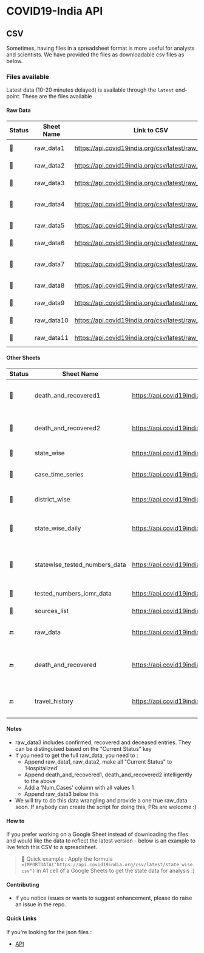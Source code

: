 # COVID19-India API

## CSV

Sometimes, having files in a spreadsheet format is more useful for analysts and scientists. We have provided the files as downloadable csv files as below.

### Files available

Latest data (10-20 minutes delayed) is available through the `latest` end-point.
These are the files available

#### Raw Data

| Status        | Sheet Name | Link to CSV                                             | Description            |
|---------------|------------|---------------------------------------------------------|------------------------|
| :green_heart: | raw_data1  | <https://api.covid19india.org/csv/latest/raw_data1.csv> | Till Apr 19th          |
| :green_heart: | raw_data2  | <https://api.covid19india.org/csv/latest/raw_data2.csv> | Apr 20th to Apr 26th   |
| :green_heart: | raw_data3  | <https://api.covid19india.org/csv/latest/raw_data3.csv> | April 27th to May 9th  |
| :green_heart: | raw_data4  | <https://api.covid19india.org/csv/latest/raw_data4.csv> | May 10th to May 23rd   |
| :green_heart: | raw_data5  | <https://api.covid19india.org/csv/latest/raw_data5.csv> | May 24th to June 4th   |
| :green_heart: | raw_data6  | <https://api.covid19india.org/csv/latest/raw_data6.csv> | June 5th to June 19th  |
| :green_heart: | raw_data7  | <https://api.covid19india.org/csv/latest/raw_data7.csv> | June 20th to June 30th |
| :green_heart: | raw_data8  | <https://api.covid19india.org/csv/latest/raw_data7.csv> | July 1st to July 7th   |
| :green_heart: | raw_data9  | <https://api.covid19india.org/csv/latest/raw_data7.csv> | July 8th to July 13th  |
| :green_heart: | raw_data10 | <https://api.covid19india.org/csv/latest/raw_data7.csv> | July 14th to July 17th |
| :green_heart: | raw_data11 | <https://api.covid19india.org/csv/latest/raw_data7.csv> | July 18th onwards      |

#### Other Sheets

| Status        | Sheet Name                    | Link to CSV                                                                 | Description                                                                                     |
|---------------|-------------------------------|-----------------------------------------------------------------------------|-------------------------------------------------------------------------------------------------|
| :green_heart: | death_and_recovered1          | <https://api.covid19india.org/csv/latest/death_and_recovered1.csv>          | Data added to recovered and deceased cases till Apr 19th                                        |
| :green_heart: | death_and_recovered2          | <https://api.covid19india.org/csv/latest/death_and_recovered2.csv>          | Data added to recovered and deceased cases from Apr 20th to Apr 26th                            |
| :green_heart: | state_wise                    | <https://api.covid19india.org/csv/latest/state_wise.csv>                    | The current statewise situation                                                                 |
| :green_heart: | case_time_series              | <https://api.covid19india.org/csv/latest/case_time_series.csv>              | Time series of Confirmed, Recovered and Deceased cases                                          |
| :green_heart: | district_wise                 | <https://api.covid19india.org/csv/latest/district_wise.csv>                 | The current Districtwise numbers situation                                                      |
| :green_heart: | state_wise_daily              | <https://api.covid19india.org/csv/latest/state_wise_daily.csv>              | Statewise timeseries of Confirmed, Recovered and Deceased numbers.                              |
| :green_heart: | statewise_tested_numbers_data | <https://api.covid19india.org/csv/latest/statewise_tested_numbers_data.csv> | Number of tests conducted, ventilators and hospital bed information reported in state bulletins |
| :green_heart: | tested_numbers_icmr_data      | <https://api.covid19india.org/csv/latest/tested_numbers_icmr_data.csv>      | Number of tests reported by ICMR                                                                |
| :green_heart: | sources_list                  | <https://api.covid19india.org/csv/latest/sources_list.csv>                  | List of sources that we are using.                                                              |
| :end:         | raw_data                      | <https://api.covid19india.org/csv/latest/raw_data.csv>                      | raw_data1 + raw_data2. This is frozen as of Apr 26th.                                           |
| :end:         | death_and_recovered           | <https://api.covid19india.org/csv/latest/death_and_recovered.csv>           | death_and_recovered1 + death_and_recovered2. This is frozen as of Apr 26th.                     |
| :end:         | travel_history                | <https://api.covid19india.org/csv/latest/travel_history.csv>                | Travel history of patients. This data is not reported or captured anymore.                      |

#### Notes

- raw_data3 includes confirmed, recovered and deceased entries. They can be distinguised based on the "Current Status" key
- If you need to get the full raw_data, you need to :
  - Append raw_data1, raw_data2, make all "Current Status" to 'Hospitalized'
  - Append death_and_recovered1, death_and_recovered2 intelligently to the above
  - Add a 'Num_Cases' column with all values 1
  - Append raw_data3 below this
- We will try to do this data wrangling and provide a one true raw_data soon. If anybody can create the script for doing this, PRs are welcome :)

#### How to

If you prefer working on a Google Sheet instead of downloading the files and would like the data to reflect the latest version - below is an example to live fetch this CSV to a spreadsheet.
> :rocket: Quick example : Apply the formula `=IMPORTDATA("https://api.covid19india.org/csv/latest/state_wise.csv")` in A1 cell of a Google Sheets to get the state data for analysis :)

#### Contributing

- If you notice issues or wants to suggest enhancement, please do raise an issue in the repo.

#### Quick Links

If you're looking for the json files :

- [API](https://api.covid19india.org)
